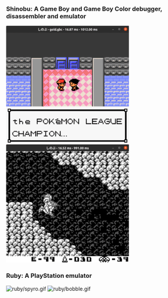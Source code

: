 ### Shinobu: A Game Boy and Game Boy Color debugger, disassembler and emulator

![shinobu/gold.gif](https://github.com/UnsafePointer/UnsafePointer/raw/master/shinobu/gold.gif)
![shinobu/metroid.gif](https://github.com/UnsafePointer/UnsafePointer/raw/master/shinobu/metroid.gif)

### Ruby: A PlayStation emulator

![ruby/spyro.gif](https://github.com/UnsafePointer/UnsafePointer/raw/master/ruby/spyro.gif)
![ruby/bobble.gif](https://github.com/UnsafePointer/UnsafePointer/raw/master/ruby/bobble.gif)
